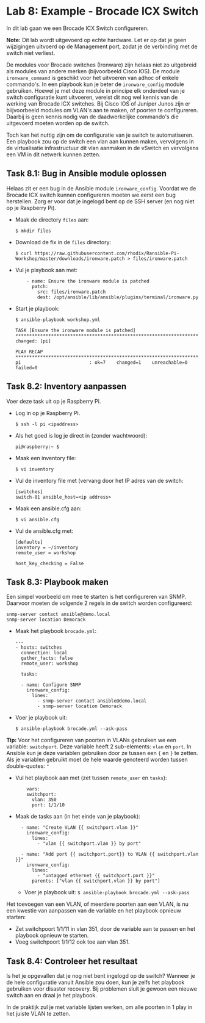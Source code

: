 # Lab 8: Example - Brocade ICX Switch
In dit lab gaan we een Brocade ICX Switch configureren.

**Note:** Dit lab wordt uitgevoerd op echte hardware. Let er op dat je geen wijzigingen uitvoerd op de Management port, zodat je de verbinding met de switch niet verliest. 

De modules voor Brocade switches (Ironware) zijn helaas niet zo uitgebreid als modules van andere merken (bijvoorbeeld Cisco IOS). De module ``ironware_command`` is geschikt voor het uitvoeren van adhoc of enkele commando's. In een playbook kun je beter de ``ironware_config`` module gebruiken. Hoewel je met deze module in principe elk onderdeel van je switch configuratie kunt uitvoeren, vereist dit nog wel kennis van de werking van Brocade ICX switches. Bij Cisco IOS of Juniper Junos zijn er biijvoorbeeld modules om VLAN's aan te maken, of poorten te configureren. Daarbij is geen kennis nodig van de daadwerkelijke commando's die uitgevoerd moeten worden op de switch.

Toch kan het nuttig zijn om de configuratie van je switch te automatiseren. Een playbook zou op de switch een vlan aan kunnen maken, vervolgens in de virtualisatie infrastructuur dit vlan aanmaken in de vSwitch en vervolgens een VM in dit netwerk kunnen zetten.

## Task 8.1: Bug in Ansible module oplossen
Helaas zit er een bug in de Ansible module ``ironware_config``. Voordat we de Brocade ICX switch kunnen configureren moeten we eerst een bug herstellen. Zorg er voor dat je ingelogd bent op de SSH server (en nog niet op je Raspberry Pi).

* Maak de directory ``files`` aan:
  
  ``$ mkdir files``
  
* Download de fix in de ``files`` directory:

  ``$ curl https://raw.githubusercontent.com/rhodix/Ransible-Pi-Workshop/master/downloads/ironware.patch > files/ironware.patch``
  
* Vul je playbook aan met:

  ```
      - name: Ensure the ironware module is patched
        patch:
          src: files/ironware.patch
          dest: /opt/ansible/lib/ansible/plugins/terminal/ironware.py
  ```

* Start je playbook:
  
  ``$ ansible-playbook workshop.yml``

  ```
  TASK [Ensure the ironware module is patched] ***************************************************************************************************************************************************
  changed: [pi]

  PLAY RECAP *************************************************************************************************************************************************************************************
  pi                         : ok=7    changed=1    unreachable=0    failed=0
  ```

## Task 8.2: Inventory aanpassen
Voer deze task uit op je Raspberry Pi.

* Log in op je Raspberry Pi.

  ``$ ssh -l pi <ipaddress>`` 

* Als het goed is log je direct in (zonder wachtwoord):

  ``` 
  pi@raspberry:~ $ 
  ```

* Maak een inventory file:

  ``$ vi inventory``

* Vul de inventory file met (vervang <ipaddress> door het IP adres van de switch:

  ```
  [switches]
  switch-01 ansible_host=<ip address>
  ```

* Maak een ansible.cfg aan:

  ``$ vi ansible.cfg``

* Vul de ansible.cfg met:

  ```
  [defaults]
  inventory = ~/inventory
  remote_user = workshop
  
  host_key_checking = False
  ```

## Task 8.3: Playbook maken
Een simpel voorbeeld om mee te starten is het configureren van SNMP. Daarvoor moeten de volgende 2 regels in de switch worden configureerd:

```
snmp-server contact ansible@demo.local
snmp-server location Demorack
```

* Maak het playbook ``brocade.yml``:

  ```
  ---
  - hosts: switches
    connection: local
    gather_facts: false
    remote_user: workshop

    tasks:

    - name: Configure SNMP
      ironware_config:
        lines:
          - snmp-server contact ansible@demo.local
          - snmp-server location Demorack
  ```

* Voer je playbook uit:

  ``$ ansible-playbook brocade.yml --ask-pass``
  
**Tip:** Voor het configureren van poorten in VLANs gebruiken we een variable: ``switchport``. Deze variable heeft 2 sub-elements: ``vlan`` en ``port``. In Ansible kun je deze variablen gebruiken door ze tussen een ``{`` en ``}`` te zetten. Als je variablen gebruikt moet de hele waarde genoteerd worden tussen double-quotes: ``"``
  
* Vul het playbook aan met (zet tussen ``remote_user`` en ``tasks``):

  ```
      vars:
      switchport:
        vlan: 350
        port: 1/1/10
  ```

* Maak de tasks aan (in het einde van je playbook):

  ```
    - name: "Create VLAN {{ switchport.vlan }}"
      ironware_config:
        lines:
          - "vlan {{ switchport.vlan }} by port"

    - name: "Add port {{ switchport.port}} to VLAN {{ switchport.vlan }}"
      ironware_config:
        lines:
          - "untagged ethernet {{ switchport.port }}"
        parents: ["vlan {{ switchport.vlan }} by port"]

  ```

  * Voer je playbook uit:
    ``$ ansible-playbook brocade.yml --ask-pass``

Het toevoegen van een VLAN, of meerdere poorten aan een VLAN, is nu een kwestie van aanpassen van de variable en het playbook opnieuw starten:

  * Zet switchpoort 1/1/11 in vlan 351, door de variable aan te passen en het playbook opnieuw te starten.
  * Voeg switchpoort 1/1/12 ook toe aan vlan 351.
  
## Task 8.4: Controleer het resultaat
Is het je opgevallen dat je nog niet bent ingelogd op de switch? Wanneer je de hele configuratie vanuit Ansible zou doen, kun je zelfs het playbook gebruiken voor disaster recovery. Bij problemen sluit je gewoon een nieuwe switch aan en draai je het playbook. 

In de praktijk zul je met variable lijsten werken, om alle poorten in 1 play in het juiste VLAN te zetten. 


  


  
  
